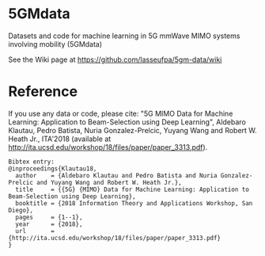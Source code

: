 # 5GMdata
Datasets and code for machine learning in 5G mmWave MIMO systems involving mobility (5GMdata)

See the Wiki page at https://github.com/lasseufpa/5gm-data/wiki

# Reference

If you use any data or code, please cite: "5G MIMO Data for Machine Learning: Application to Beam-Selection using Deep Learning", Aldebaro Klautau, Pedro Batista, Nuria Gonzalez-Prelcic, Yuyang Wang and Robert W. Heath Jr., ITA'2018 (available at http://ita.ucsd.edu/workshop/18/files/paper/paper_3313.pdf).
```
Bibtex entry:
@inproceedings{Klautau18,
  author    = {Aldebaro Klautau and Pedro Batista and Nuria Gonzalez-Prelcic and Yuyang Wang and Robert W. Heath Jr.},
  title     = {{5G} {MIMO} Data for Machine Learning: Application to Beam-Selection using Deep Learning},
  booktitle = {2018 Information Theory and Applications Workshop, San Diego},
  pages     = {1--1},
  year      = {2018},
  url       = {http://ita.ucsd.edu/workshop/18/files/paper/paper_3313.pdf}
}
```
